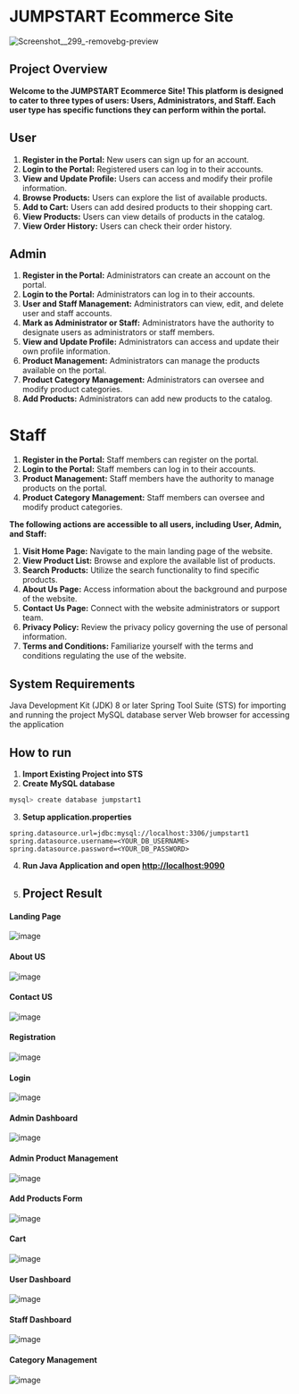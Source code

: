 # JUMPSTART Ecommerce Site
![Screenshot__299_-removebg-preview](https://github.com/Chathu-Jayarathna/Lithan-Projects/assets/124165734/7150801b-0aa5-4551-bc73-8aa86e596d7d)

## Project Overview

**Welcome to the JUMPSTART Ecommerce Site! This platform is designed to cater to three types of users: Users, Administrators, and Staff. Each user type has specific functions they can perform within the portal.**

## User

1. **Register in the Portal:** New users can sign up for an account.
2. **Login to the Portal:** Registered users can log in to their accounts.
3. **View and Update Profile:** Users can access and modify their profile information.
4. **Browse Products:** Users can explore the list of available products.
5. **Add to Cart:** Users can add desired products to their shopping cart.
6. **View Products:** Users can view details of products in the catalog.
7. **View Order History:** Users can check their order history.

## Admin

1. **Register in the Portal:** Administrators can create an account on the portal.
2. **Login to the Portal:** Administrators can log in to their accounts.
3. **User and Staff Management:** Administrators can view, edit, and delete user and staff accounts.
4. **Mark as Administrator or Staff:** Administrators have the authority to designate users as administrators or staff members.
5. **View and Update Profile:** Administrators can access and update their own profile information.
6. **Product Management:** Administrators can manage the products available on the portal.
7. **Product Category Management:** Administrators can oversee and modify product categories.
8. **Add Products:** Administrators can add new products to the catalog.

# Staff

1. **Register in the Portal:** Staff members can register on the portal.
2. **Login to the Portal:** Staff members can log in to their accounts.
3. **Product Management:** Staff members have the authority to manage products on the portal.
4. **Product Category Management:** Staff members can oversee and modify product categories.

**The following actions are accessible to all users, including User, Admin, and Staff:**

1. **Visit Home Page:** Navigate to the main landing page of the website.
2. **View Product List:** Browse and explore the available list of products.
3. **Search Products:** Utilize the search functionality to find specific products.
4. **About Us Page:** Access information about the background and purpose of the website.
5. **Contact Us Page:** Connect with the website administrators or support team.
6. **Privacy Policy:** Review the privacy policy governing the use of personal information.
7. **Terms and Conditions:** Familiarize yourself with the terms and conditions regulating the use of the website.

## System Requirements

Java Development Kit (JDK) 8 or later
Spring Tool Suite (STS) for importing and running the project
MySQL database server
Web browser for accessing the application

## How to run
1. **Import Existing Project into STS**
2. **Create MySQL database**

```bash
mysql> create database jumpstart1
```

3. **Setup application.properties**

```properties
spring.datasource.url=jdbc:mysql://localhost:3306/jumpstart1
spring.datasource.username=<YOUR_DB_USERNAME>
spring.datasource.password=<YOUR_DB_PASSWORD>
```
4. **Run Java Application and open [http://localhost:9090](http://localhost:9090)**

5. ## Project Result

#### Landing Page
![image](https://github.com/Chathu-Jayarathna/Lithan-Projects/assets/124165734/2eb5ef33-3424-4e3e-8c8d-e2641d3aa6a1)

#### About US
![image](https://github.com/Chathu-Jayarathna/Lithan-Projects/assets/124165734/6d2de940-4d73-4820-baa5-3db38cb9c9bb)

#### Contact US
![image](https://github.com/Chathu-Jayarathna/Lithan-Projects/assets/124165734/f27ae0e1-5bcc-485f-9b76-77f128b11e2c)

#### Registration
![image](https://github.com/Chathu-Jayarathna/Lithan-Projects/assets/124165734/567ba905-55db-43b8-b85a-f8f075668662)

#### Login 
![image](https://github.com/Chathu-Jayarathna/Lithan-Projects/assets/124165734/62d6fa2f-cd4c-4d98-beff-90a26a739f03)

#### Admin Dashboard
![image](https://github.com/Chathu-Jayarathna/Lithan-Projects/assets/124165734/14974d4d-ab92-446e-8afd-5d0bc2f8bd43)

#### Admin Product Management
![image](https://github.com/Chathu-Jayarathna/Lithan-Projects/assets/124165734/5a58c119-0030-4f1a-90ee-7f3741037e15)

#### Add Products Form
![image](https://github.com/Chathu-Jayarathna/Lithan-Projects/assets/124165734/967722d4-8d0a-49ab-b355-04a677a7ed9c)

#### Cart
![image](https://github.com/Chathu-Jayarathna/Lithan-Projects/assets/124165734/fa9609a6-af81-4a5f-9842-bc33b2bab9ab)

#### User Dashboard
![image](https://github.com/Chathu-Jayarathna/Lithan-Projects/assets/124165734/e40eafb7-d03e-40f0-b5bf-de8bf6553d53)

#### Staff Dashboard
![image](https://github.com/Chathu-Jayarathna/Lithan-Projects/assets/124165734/cf979b7c-de64-41a5-b066-47bb6fa78870)

#### Category Management
![image](https://github.com/Chathu-Jayarathna/Lithan-Projects/assets/124165734/2a01018d-c937-4e4b-98e5-5ea8f542d9fc)





